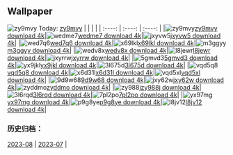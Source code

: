 ## Wallpaper
![zy9mvy](https://w.wallhaven.cc/full/zy/wallhaven-zy9mvy.png) Today: [zy9mvy](https://th.wallhaven.cc/small/zy/zy9mvy.jpg)
|      |      |      |
| :----: | :----: | :----: |
|![zy9mvy](https://th.wallhaven.cc/small/zy/zy9mvy.jpg)[zy9mvy download 4k](https://wallhaven.cc/w/zy9mvy)|![wedme7](https://th.wallhaven.cc/small/we/wedme7.jpg)[wedme7 download 4k](https://wallhaven.cc/w/wedme7)|![jxyvw5](https://th.wallhaven.cc/small/jx/jxyvw5.jpg)[jxyvw5 download 4k](https://wallhaven.cc/w/jxyvw5)|
|![wed7q6](https://th.wallhaven.cc/small/we/wed7q6.jpg)[wed7q6 download 4k](https://wallhaven.cc/w/wed7q6)|![x69lkl](https://th.wallhaven.cc/small/x6/x69lkl.jpg)[x69lkl download 4k](https://wallhaven.cc/w/x69lkl)|![m3ggyy](https://th.wallhaven.cc/small/m3/m3ggyy.jpg)[m3ggyy download 4k](https://wallhaven.cc/w/m3ggyy)|
|![wedv8x](https://th.wallhaven.cc/small/we/wedv8x.jpg)[wedv8x download 4k](https://wallhaven.cc/w/wedv8x)|![l8jewr](https://th.wallhaven.cc/small/l8/l8jewr.jpg)[l8jewr download 4k](https://wallhaven.cc/w/l8jewr)|![jxyrrw](https://th.wallhaven.cc/small/jx/jxyrrw.jpg)[jxyrrw download 4k](https://wallhaven.cc/w/jxyrrw)|
|![5gmvd3](https://th.wallhaven.cc/small/5g/5gmvd3.jpg)[5gmvd3 download 4k](https://wallhaven.cc/w/5gmvd3)|![yx9jkl](https://th.wallhaven.cc/small/yx/yx9jkl.jpg)[yx9jkl download 4k](https://wallhaven.cc/w/yx9jkl)|![3l675d](https://th.wallhaven.cc/small/3l/3l675d.jpg)[3l675d download 4k](https://wallhaven.cc/w/3l675d)|
|![vqd5q8](https://th.wallhaven.cc/small/vq/vqd5q8.jpg)[vqd5q8 download 4k](https://wallhaven.cc/w/vqd5q8)|![x6d31l](https://th.wallhaven.cc/small/x6/x6d31l.jpg)[x6d31l download 4k](https://wallhaven.cc/w/x6d31l)|![vqd5xl](https://th.wallhaven.cc/small/vq/vqd5xl.jpg)[vqd5xl download 4k](https://wallhaven.cc/w/vqd5xl)|
|![9d9w68](https://th.wallhaven.cc/small/9d/9d9w68.jpg)[9d9w68 download 4k](https://wallhaven.cc/w/9d9w68)|![jxy62w](https://th.wallhaven.cc/small/jx/jxy62w.jpg)[jxy62w download 4k](https://wallhaven.cc/w/jxy62w)|![zyddmo](https://th.wallhaven.cc/small/zy/zyddmo.jpg)[zyddmo download 4k](https://wallhaven.cc/w/zyddmo)|
|![zy988j](https://th.wallhaven.cc/small/zy/zy988j.jpg)[zy988j download 4k](https://wallhaven.cc/w/zy988j)|![3l6rqd](https://th.wallhaven.cc/small/3l/3l6rqd.jpg)[3l6rqd download 4k](https://wallhaven.cc/w/3l6rqd)|![7pl2po](https://th.wallhaven.cc/small/7p/7pl2po.jpg)[7pl2po download 4k](https://wallhaven.cc/w/7pl2po)|
|![yx97mg](https://th.wallhaven.cc/small/yx/yx97mg.jpg)[yx97mg download 4k](https://wallhaven.cc/w/yx97mg)|![p9g8ye](https://th.wallhaven.cc/small/p9/p9g8ye.jpg)[p9g8ye download 4k](https://wallhaven.cc/w/p9g8ye)|![l8jv12](https://th.wallhaven.cc/small/l8/l8jv12.jpg)[l8jv12 download 4k](https://wallhaven.cc/w/l8jv12)|

### 历史归档：
[2023-08](https://github.com/april-projects/april-wallpaper/tree/main/picture/2023-08/) | [2023-07](https://github.com/april-projects/april-wallpaper/tree/main/picture/2023-07/) | 